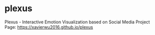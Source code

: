 # plexus
Plexus - Interactive Emotion Visualization based on Social Media
Project Page: https://xavierwu2016.github.io/plexus
